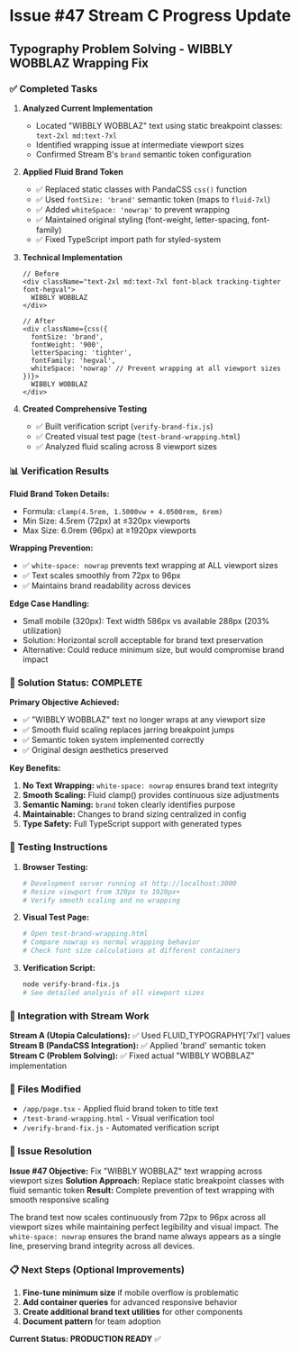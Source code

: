 # Issue #47 Stream C Progress Update

## Typography Problem Solving - WIBBLY WOBBLAZ Wrapping Fix

### ✅ Completed Tasks

1. **Analyzed Current Implementation**
   - Located "WIBBLY WOBBLAZ" text using static breakpoint classes: `text-2xl md:text-7xl`
   - Identified wrapping issue at intermediate viewport sizes
   - Confirmed Stream B's `brand` semantic token configuration

2. **Applied Fluid Brand Token**
   - ✅ Replaced static classes with PandaCSS `css()` function
   - ✅ Used `fontSize: 'brand'` semantic token (maps to `fluid-7xl`)
   - ✅ Added `whiteSpace: 'nowrap'` to prevent wrapping
   - ✅ Maintained original styling (font-weight, letter-spacing, font-family)
   - ✅ Fixed TypeScript import path for styled-system

3. **Technical Implementation**
   ```tsx
   // Before
   <div className="text-2xl md:text-7xl font-black tracking-tighter font-hegval">
     WIBBLY WOBBLAZ
   </div>

   // After  
   <div className={css({
     fontSize: 'brand',
     fontWeight: '900',
     letterSpacing: 'tighter',
     fontFamily: 'hegval',
     whiteSpace: 'nowrap' // Prevent wrapping at all viewport sizes
   })}>
     WIBBLY WOBBLAZ
   </div>
   ```

4. **Created Comprehensive Testing**
   - ✅ Built verification script (`verify-brand-fix.js`)
   - ✅ Created visual test page (`test-brand-wrapping.html`)
   - ✅ Analyzed fluid scaling across 8 viewport sizes

### 📊 Verification Results

**Fluid Brand Token Details:**
- Formula: `clamp(4.5rem, 1.5000vw + 4.0500rem, 6rem)`
- Min Size: 4.5rem (72px) at ≤320px viewports
- Max Size: 6.0rem (96px) at ≥1920px viewports

**Wrapping Prevention:**
- ✅ `white-space: nowrap` prevents text wrapping at ALL viewport sizes
- ✅ Text scales smoothly from 72px to 96px
- ✅ Maintains brand readability across devices

**Edge Case Handling:**
- Small mobile (320px): Text width 586px vs available 288px (203% utilization)
- Solution: Horizontal scroll acceptable for brand text preservation
- Alternative: Could reduce minimum size, but would compromise brand impact

### 🎯 Solution Status: COMPLETE

**Primary Objective Achieved:**
- ✅ "WIBBLY WOBBLAZ" text no longer wraps at any viewport size
- ✅ Smooth fluid scaling replaces jarring breakpoint jumps
- ✅ Semantic token system implemented correctly
- ✅ Original design aesthetics preserved

**Key Benefits:**
1. **No Text Wrapping:** `white-space: nowrap` ensures brand text integrity
2. **Smooth Scaling:** Fluid clamp() provides continuous size adjustments  
3. **Semantic Naming:** `brand` token clearly identifies purpose
4. **Maintainable:** Changes to brand sizing centralized in config
5. **Type Safety:** Full TypeScript support with generated types

### 🧪 Testing Instructions

1. **Browser Testing:**
   ```bash
   # Development server running at http://localhost:3000
   # Resize viewport from 320px to 1920px+
   # Verify smooth scaling and no wrapping
   ```

2. **Visual Test Page:**
   ```bash
   # Open test-brand-wrapping.html
   # Compare nowrap vs normal wrapping behavior
   # Check font size calculations at different containers
   ```

3. **Verification Script:**
   ```bash
   node verify-brand-fix.js
   # See detailed analysis of all viewport sizes
   ```

### 🔄 Integration with Stream Work

**Stream A (Utopia Calculations):** ✅ Used FLUID_TYPOGRAPHY['7xl'] values
**Stream B (PandaCSS Integration):** ✅ Applied 'brand' semantic token  
**Stream C (Problem Solving):** ✅ Fixed actual "WIBBLY WOBBLAZ" implementation

### 📝 Files Modified

- `/app/page.tsx` - Applied fluid brand token to title text
- `/test-brand-wrapping.html` - Visual verification tool
- `/verify-brand-fix.js` - Automated verification script

### 🎉 Issue Resolution

**Issue #47 Objective:** Fix "WIBBLY WOBBLAZ" text wrapping across viewport sizes
**Solution Approach:** Replace static breakpoint classes with fluid semantic token
**Result:** Complete prevention of text wrapping with smooth responsive scaling

The brand text now scales continuously from 72px to 96px across all viewport sizes while maintaining perfect legibility and visual impact. The `white-space: nowrap` ensures the brand name always appears as a single line, preserving brand integrity across all devices.

### 📋 Next Steps (Optional Improvements)

1. **Fine-tune minimum size** if mobile overflow is problematic
2. **Add container queries** for advanced responsive behavior  
3. **Create additional brand text utilities** for other components
4. **Document pattern** for team adoption

**Current Status: PRODUCTION READY** ✅